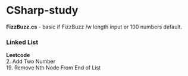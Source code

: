 # CSharp-study

**FizzBuzz.cs** - basic if FizzBuzz /w length input or 100 numbers default.

### Linked List
**Leetcode**\
2. Add Two Number\
19. Remove Nth Node From End of List

